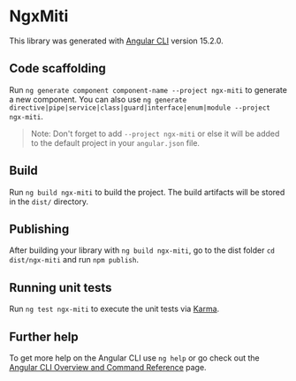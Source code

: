 # NgxMiti

This library was generated with [Angular CLI](https://github.com/angular/angular-cli) version 15.2.0.

## Code scaffolding

Run `ng generate component component-name --project ngx-miti` to generate a new component. You can also use `ng generate directive|pipe|service|class|guard|interface|enum|module --project ngx-miti`.
> Note: Don't forget to add `--project ngx-miti` or else it will be added to the default project in your `angular.json` file. 

## Build

Run `ng build ngx-miti` to build the project. The build artifacts will be stored in the `dist/` directory.

## Publishing

After building your library with `ng build ngx-miti`, go to the dist folder `cd dist/ngx-miti` and run `npm publish`.

## Running unit tests

Run `ng test ngx-miti` to execute the unit tests via [Karma](https://karma-runner.github.io).

## Further help

To get more help on the Angular CLI use `ng help` or go check out the [Angular CLI Overview and Command Reference](https://angular.io/cli) page.
